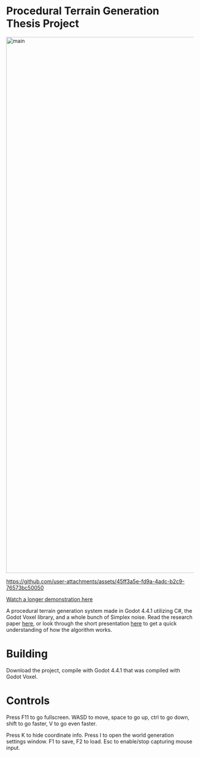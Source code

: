 # Procedural Terrain Generation Thesis Project

<img width="2560" height="1440" alt="main" src="https://github.com/user-attachments/assets/151eb8c5-5bca-4065-a686-fe04bda2aa55" />

https://github.com/user-attachments/assets/45ff3a5e-fd9a-4adc-b2c9-76573bc50050

[Watch a longer demonstration here](https://www.youtube.com/watch?v=HA2KmArySHM)

A procedural terrain generation system made in Godot 4.4.1 utilizing C#, the Godot Voxel library, and a whole bunch of Simplex noise. Read the research paper [here](https://drive.google.com/file/d/1E_wSYdPg5frtCfvzs-9a0Q7d0ijuYOaT/view?usp=sharing), or look through the short presentation [here](https://drive.google.com/file/d/1Sc9wjf9q-ml3SehKVfXQ465ush4YA8fh/view?usp=sharing) to get a quick understanding of how the algorithm works.

# Building

Download the project, compile with Godot 4.4.1 that was compiled with Godot Voxel.

# Controls

Press F11 to go fullscreen. WASD to move, space to go up, ctrl to go down, shift to go faster, V to go even faster.

Press K to hide coordinate info. Press I to open the world generation settings window. F1 to save, F2 to load. Esc to enable/stop capturing mouse input.
